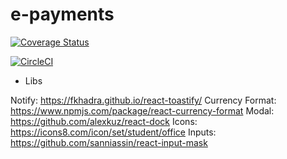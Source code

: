 # e-payments

<a href='https://coveralls.io/github/glauroqj/e-payments?branch=master'>
  <img src='https://coveralls.io/repos/github/glauroqj/e-payments/badge.svg?branch=master' alt='Coverage Status' />
</a>

[![CircleCI](https://circleci.com/gh/glauroqj/e-payments/tree/master.svg?style=svg)](https://circleci.com/gh/glauroqj/e-payments/tree/master)

- Libs

Notify: https://fkhadra.github.io/react-toastify/
Currency Format: https://www.npmjs.com/package/react-currency-format
Modal: https://github.com/alexkuz/react-dock
Icons: https://icons8.com/icon/set/student/office
Inputs: https://github.com/sanniassin/react-input-mask